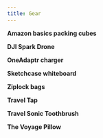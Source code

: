 ```yaml
---
title: Gear
---
```


**Amazon basics packing cubes**

**DJI Spark Drone**

**OneAdaptr charger**

**Sketchcase whiteboard**

**Ziplock bags**

**Travel Tap**

**Travel Sonic Toothbrush**

**The Voyage Pillow**